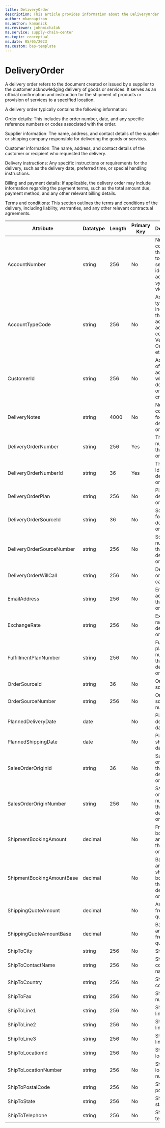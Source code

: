 ```yaml
---
title: DeliveryOrder
description: This article provides information about the DeliveryOrder entity.
author: mkannapiran
ms.author: kamanick
ms.reviewer: johnmichalak
ms.service: supply-chain-center
ms.topic: conceptual
ms.date: 05/05/2023
ms.custom: bap-template
---
```


# **DeliveryOrder**

A delivery order refers to the document created or issued by a supplier to the customer acknowledging delivery of goods or services. It serves as an official confirmation and instruction for the shipment of products or provision of services to a specified location.

A delivery order typically contains the following information:

Order details: This includes the order number, date, and any specific reference numbers or codes associated with the order.

Supplier information: The name, address, and contact details of the supplier or shipping company responsible for delivering the goods or services.

Customer information: The name, address, and contact details of the customer or recipient who requested the delivery.

Delivery instructions: Any specific instructions or requirements for the delivery, such as the delivery date, preferred time, or special handling instructions.

Billing and payment details: If applicable, the delivery order may include information regarding the payment terms, such as the total amount due, payment method, and any other relevant billing details.

Terms and conditions: This section outlines the terms and conditions of the delivery, including liability, warranties, and any other relevant contractual agreements.


|	Attribute	|	Datatype	|	Length	|	Primary Key	|	Description	|
|---------------|--------|------|----------|-----------|
|	AccountNumber	|	string	|	256	|	No	|	Number or code for the account to quickly search and identify the account in system views.	|
|	AccountTypeCode	|	string	|	256	|	No	|	Account type code indicates the type of account. An account could be Vendor, Customer etc.	|
|	CustomerId	|	string	|	256	|	No	|	Account Id of the account for which this delivery order is created	|
|	DeliveryNotes	|	string	|	4000	|	No	|	Notes or comments for this delivery order	|
|	DeliveryOrderNumber	|	string	|	256	|	Yes	|	The unique number of the delivery order	|
|	DeliveryOrderNumberId	|	string	|	36	|	Yes	|	The unique Id of the delivery order	|
|	DeliveryOrderPlan	|	string	|	256	|	No	|	Plan for this delivery order	|
|	DeliveryOrderSourceId	|	string	|	36	|	No	|	Source Id for this delivery order	|
|	DeliveryOrderSourceNumber	|	string	|	256	|	No	|	Source number for this delivery order	|
|	DeliveryOrderWillCall	|	string	|	256	|	No	|	Delivery order will call	|
|	EmailAddress	|	string	|	256	|	No	|	Email address for the delivery order	|
|	ExchangeRate	|	string	|	256	|	No	|	Exchange rate for this delivery order	|
|	FulfillmentPlanNumber	|	string	|	256	|	No	|	Fulfillment plan number for this delivery order	|
|	OrderSourceId	|	string	|	36	|	No	|	Order source Id	|
|	OrderSourceNumber	|	string	|	256	|	No	|	Order source number	|
|	PlannedDeliveryDate	|	date	|		|	No	|	Planned delivery date	|
|	PlannedShippingDate	|	date	|		|	No	|	Planned shipping date	|
|	SalesOrderOriginId	|	string	|	36	|	No	|	Sales order origin Id for this delivery order	|
|	SalesOrderOriginNumber	|	string	|	256	|	No	|	Sales order origin number for this delivery order	|
|	ShipmentBookingAmount	|	decimal	|		|	No	|	Freight booking amount for the delivery order	|
|	ShipmentBookingAmountBase	|	decimal	|		|	No	|	Base amount of shipment booking for this delivery order	|
|	ShippingQuoteAmount	|	decimal	|		|	No	|	Amount for freight quote	|
|	ShippingQuoteAmountBase	|	decimal	|		|	No	|	Base amount for freight quote	|
|	ShipToCity	|	string	|	256	|	No	|	Ship to city	|
|	ShipToContactName	|	string	|	256	|	No	|	Ship to contact name	|
|	ShipToCountry	|	string	|	256	|	No	|	Ship to country	|
|	ShipToFax	|	string	|	256	|	No	|	Ship to fax number	|
|	ShipToLine1	|	string	|	256	|	No	|	Ship to line1	|
|	ShipToLine2	|	string	|	256	|	No	|	Ship to line2	|
|	ShipToLine3	|	string	|	256	|	No	|	Ship to line3	|
|	ShipToLocationId	|	string	|	256	|	No	|	Ship to location Id	|
|	ShipToLocationNumber	|	string	|	256	|	No	|	Ship to location number	|
|	ShipToPostalCode	|	string	|	256	|	No	|	Ship to postal code	|
|	ShipToState	|	string	|	256	|	No	|	Ship to state	|
|	ShipToTelephone	|	string	|	256	|	No	|	Ship to telephone	|
